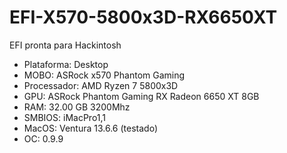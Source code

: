 # EFI-X570-5800x3D-RX6650XT
EFI pronta para Hackintosh

* Plataforma: Desktop
* MOBO: ASRock x570 Phantom Gaming
* Processador: AMD Ryzen 7 5800x3D
* GPU: ASRock Phantom Gaming RX Radeon 6650 XT 8GB
* RAM: 32.00 GB 3200Mhz
* SMBIOS: iMacPro1,1
* MacOS: Ventura 13.6.6 (testado)
* OC: 0.9.9




